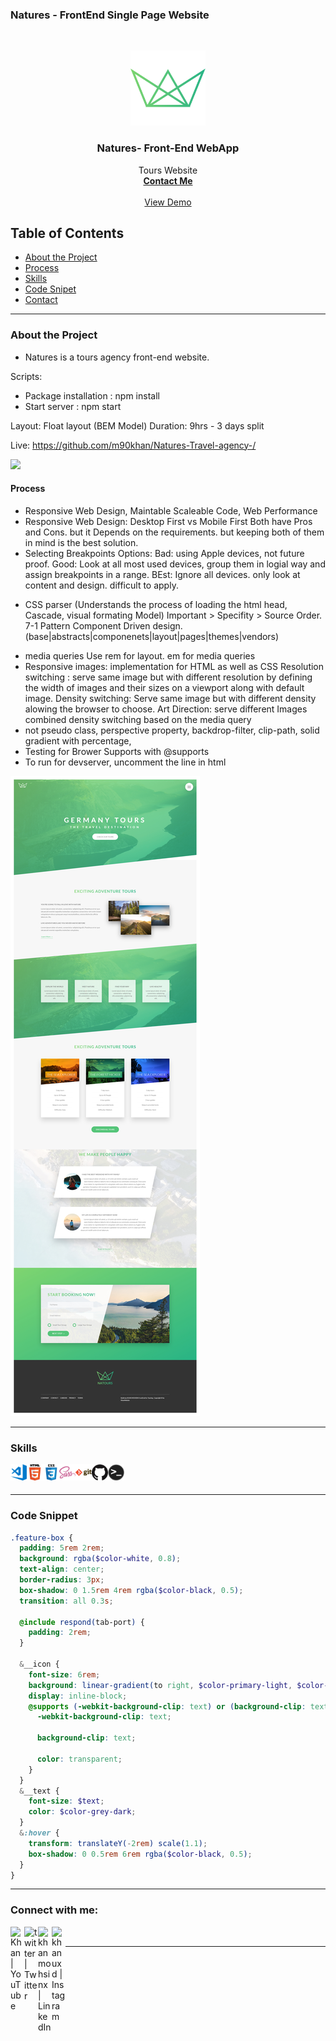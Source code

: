 ### Natures - FrontEnd Single Page Website

<br />
<p align="center">
  <a href="https://github.com/m90khan/Natures-Travel-agency-/">
    <img src="./img/favicon.png" alt="Logo" width="120" height="120">
  </a>

  <h3 align="center">Natures-  Front-End WebApp  </h3>

  <p align="center">
Tours Website <br />
    <a href="m90khan@gmail.com"><strong>Contact Me</strong></a>
    <br />
    <br />
    <a href="https://github.com/m90khan/Natures-Travel-agency-/">View Demo</a>
    
   </p>
</p>

## Table of Contents

- [About the Project](#about-the-project)
- [Process](#process)
- [Skills](#skills)
- [Code Snipet](#code)
- [Contact](#Contact)

---

### About the Project

- Natures is a tours agency front-end website.

Scripts:

- Package installation : npm install
- Start server : npm start

Layout: Float layout (BEM Model)
Duration: 9hrs - 3 days split

Live: https://github.com/m90khan/Natures-Travel-agency-/

<img src="/img/Natures.gif">
 
#### Process

- Responsive Web Design, Maintable Scaleable Code, Web Performance
- Responsive Web Design: Desktop First vs Mobile First
  Both have Pros and Cons. but it Depends on the requirements. but keeping both of them in mind is the best solution.
- Selecting Breakpoints Options:
  Bad: using Apple devices, not future proof.
  Good: Look at all most used devices, group them in logial way and assign breakpoints in a range.
  BEst: Ignore all devices. only look at content and design. difficult to apply.

* CSS parser (Understands the process of loading the html head, Cascade, visual formating Model)
  Important > Specifity > Source Order.
  7-1 Pattern Component Driven design.
  (base|abstracts|componenets|layout|pages|themes|vendors)

- media queries Use rem for layout. em for media queries
- Responsive images: implementation for HTML as well as CSS
  Resolution switching : serve same image but with different resolution by defining the width of images and their sizes on a viewport along with default image.
  Density switching: Serve same image but with different density alowing the browser to choose.
  Art Direction: serve different Images combined density switching based on the media query
- not pseudo class, perspective property, backdrop-filter, clip-path, solid gradient with percentage,
- Testing for Brower Supports with @supports
- To run for devserver, uncomment the line in html <!-- <link rel="stylesheet" href="icons/styles.css" /> -->

<img src="./img/desktop-macbook.jpg" alt="" />

---

### Skills

[<img align="left" alt="Visual Studio Code" width="26px" src="https://raw.githubusercontent.com/github/explore/80688e429a7d4ef2fca1e82350fe8e3517d3494d/topics/visual-studio-code/visual-studio-code.png" />][youtube]
[<img align="left" alt="HTML5" width="26px" src="https://raw.githubusercontent.com/github/explore/80688e429a7d4ef2fca1e82350fe8e3517d3494d/topics/html/html.png" />][youtube]
[<img align="left" alt="CSS3" width="26px" src="https://raw.githubusercontent.com/github/explore/80688e429a7d4ef2fca1e82350fe8e3517d3494d/topics/css/css.png" />][youtube]
[<img align="left" alt="Sass" width="26px" src="https://raw.githubusercontent.com/github/explore/80688e429a7d4ef2fca1e82350fe8e3517d3494d/topics/sass/sass.png" />][youtube]
[<img align="left" alt="Git" width="26px" src="https://raw.githubusercontent.com/github/explore/80688e429a7d4ef2fca1e82350fe8e3517d3494d/topics/git/git.png" />][youtube]
[<img align="left" alt="GitHub" width="26px" src="https://raw.githubusercontent.com/github/explore/78df643247d429f6cc873026c0622819ad797942/topics/github/github.png" />][youtube]
[<img align="left" alt="Terminal" width="26px" src="https://raw.githubusercontent.com/github/explore/80688e429a7d4ef2fca1e82350fe8e3517d3494d/topics/terminal/terminal.png" />][youtube]
<br />
<br />

---

### Code Snippet

```scss
.feature-box {
  padding: 5rem 2rem;
  background: rgba($color-white, 0.8);
  text-align: center;
  border-radius: 3px;
  box-shadow: 0 1.5rem 4rem rgba($color-black, 0.5);
  transition: all 0.3s;

  @include respond(tab-port) {
    padding: 2rem;
  }

  &__icon {
    font-size: 6rem;
    background: linear-gradient(to right, $color-primary-light, $color-primary-dark);
    display: inline-block;
    @supports (-webkit-background-clip: text) or (background-clip: text) {
      -webkit-background-clip: text;

      background-clip: text;

      color: transparent;
    }
  }
  &__text {
    font-size: $text;
    color: $color-grey-dark;
  }
  &:hover {
    transform: translateY(-2rem) scale(1.1);
    box-shadow: 0 0.5rem 6rem rgba($color-black, 0.5);
  }
}
```

---

### Connect with me:

[<img align="left" alt="Khan | YouTube" width="22px" src="https://cdn.jsdelivr.net/npm/simple-icons@v3/icons/youtube.svg" />][youtube]

[<img align="left" alt="twitter | Twitter" width="22px" src="https://cdn.jsdelivr.net/npm/simple-icons@v3/icons/twitter.svg" />][twitter]
[<img align="left" alt="khanmohsinx | LinkedIn" width="22px" src="https://cdn.jsdelivr.net/npm/simple-icons@v3/icons/linkedin.svg" />][linkedin]
[<img align="left" alt="khanuxd | Instagram" width="22px" src="https://cdn.jsdelivr.net/npm/simple-icons@v3/icons/instagram.svg" />][instagram]
<br />

---

[youtube]: https://www.youtube.com/channel/UC96rVfdTKsjZpREnH6CaCOw
[twitter]: https://twitter.com/m90khan
[linkedin]: www.linkedin.com/in/uxdkhan
[instagram]: https://www.instagram.com/uxd.khan/
